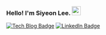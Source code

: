 ### Hello! I'm Siyeon Lee.  <span><img src="https://user-images.githubusercontent.com/35549653/89557319-91e4e500-d84d-11ea-9566-47a14f57b06c.gif" width="24" height="24"><span>

  [![Tech Blog Badge](http://img.shields.io/badge/-Blog%20blog-black?style=flat-square&link=https://medium.com/@rickcode)](https://medium.com/@rickcode)
  [![LinkedIn Badge](https://img.shields.io/badge/-LinkedIn-blue?style=flat-square&logo=LinkedIn&logoColor=white)](https://www.linkedin.com/in/siyeon-lee/)
